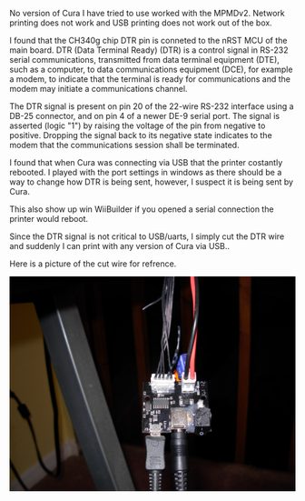 
No version of Cura I have tried to use worked with the MPMDv2. Network printing does not work and USB printing does not work out of the box.

I found that the CH340g chip DTR pin is conneted to the nRST MCU of the main board. DTR (Data Terminal Ready) (DTR) is a control signal in RS-232 
serial communications, transmitted from data terminal equipment (DTE), such as a computer, to data communications equipment (DCE), 
for example a modem, to indicate that the terminal is ready for communications and the modem may initiate a communications channel.

The DTR signal is present on pin 20 of the 22-wire RS-232 interface using a DB-25 connector, and on pin 4 of a newer DE-9 serial port.
The signal is asserted (logic "1") by raising the voltage of the pin from negative to positive. 
Dropping the signal back to its negative state indicates to the modem that the communications session shall be terminated.

I found that when Cura was connecting via USB that the printer costantly rebooted. I played with the port settings in windows as there should be a way to change how DTR 
is being sent, however, I suspect it is being sent by Cura. 

This also show up win WiiBuilder if you opened a serial connection the printer would reboot.

Since the DTR signal is not critical to USB/uarts, I simply cut the DTR wire and suddenly I can print with any version of Cura via USB..

Here is a picture of the cut wire for refrence.

![pic1](/pics/DSCN0013.jpg)



